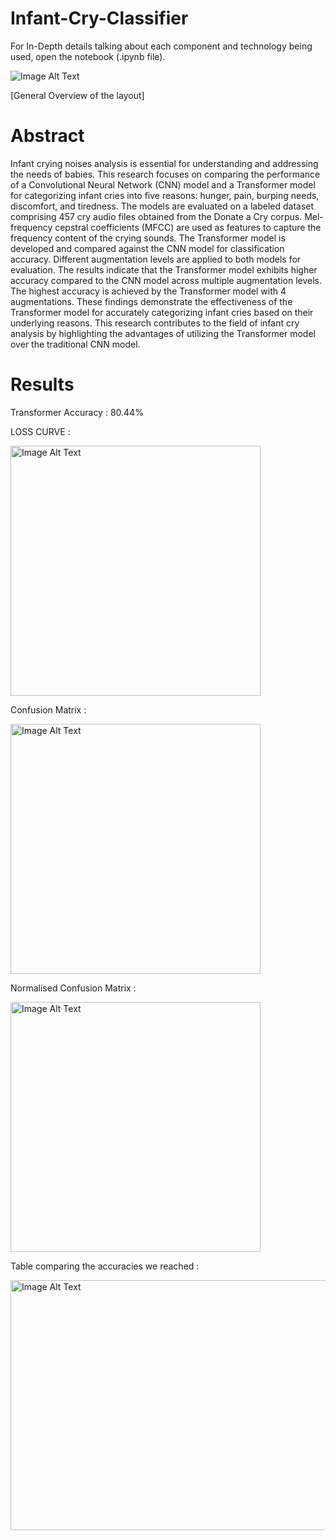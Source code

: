 # Infant-Cry-Classifier
For In-Depth details talking about each component and technology being used, open the notebook (.ipynb file). 

![Image Alt Text](https://user-images.githubusercontent.com/83641114/275823628-52dc66e5-fbdf-4008-81e7-e389a156792a.png)

[General Overview of the layout]

# Abstract

Infant crying noises analysis is essential for understanding and addressing the needs of babies. This research focuses on comparing the performance of a Convolutional Neural Network (CNN) model and a Transformer model for categorizing infant cries into five reasons: hunger, pain, burping needs, discomfort, and tiredness. The models are evaluated on a labeled dataset comprising 457 cry audio files obtained from the Donate a Cry corpus. Mel-frequency cepstral coefficients (MFCC) are used as features to capture the frequency content of the crying sounds. The Transformer model is developed and compared against the CNN model for classification accuracy. Different augmentation levels are applied to both models for evaluation. The results indicate that the Transformer model exhibits higher accuracy compared to the CNN model across multiple augmentation levels. The highest accuracy is achieved by the Transformer model with 4 augmentations. These findings demonstrate the effectiveness of the Transformer model for accurately categorizing infant cries based on their underlying reasons. This research contributes to the field of infant cry analysis by highlighting the advantages of utilizing the Transformer model over the traditional CNN model.


# Results

Transformer Accuracy : 80.44%

LOSS CURVE :

<img src="https://user-images.githubusercontent.com/83641114/275827896-dc355e91-5637-4795-8acd-55050e50f0af.png" alt="Image Alt Text" width="400" height="400">


Confusion Matrix :

<img src="https://user-images.githubusercontent.com/83641114/275828389-f10ea9eb-2c71-470f-9dcd-cf7bff783533.png" alt="Image Alt Text" width="400" height="400">


Normalised Confusion Matrix :

<img src="https://user-images.githubusercontent.com/83641114/275828302-98e04252-20c8-4e67-9cb4-5437b9dadd68.png" alt="Image Alt Text" width="400" height="400">


Table comparing the accuracies we reached :

<img src="https://user-images.githubusercontent.com/83641114/275829282-28f6a2c8-abd5-47ac-998e-bce84236ecab.png" alt="Image Alt Text" width="600" height="400">



